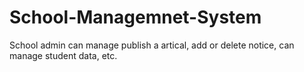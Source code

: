 # School-Managemnet-System
School admin can manage publish a artical, add or delete notice, can manage student data, etc.
